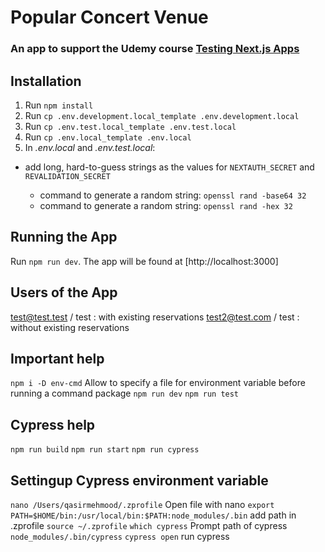 # Popular Concert Venue

### An app to support the Udemy course [Testing Next.js Apps](https://www.udemy.com/course/nextjs-testing/)

## Installation

1. Run `npm install`
1. Run `cp .env.development.local_template .env.development.local`
1. Run `cp .env.test.local_template .env.test.local`
1. Run `cp .env.local_template .env.local`
1. In _.env.local_ and _.env.test.local_:

- add long, hard-to-guess strings as the values for `NEXTAUTH_SECRET` and `REVALIDATION_SECRET`

  - command to generate a random string: `openssl rand -base64 32`
  - command to generate a random string: `openssl rand -hex 32` 

## Running the App

Run `npm run dev`. The app will be found at [http://localhost:3000]

## Users of the App

test@test.test / test : with existing reservations
test2@test.com / test : without existing reservations

## Important help

`npm i -D env-cmd` Allow to specify a file for environment variable before running a command package
`npm run dev`
`npm run test`

## Cypress help

`npm run build`
`npm run start`
`npm run cypress`

## Settingup Cypress environment variable

`nano /Users/qasirmehmood/.zprofile` Open file with nano
`export PATH=$HOME/bin:/usr/local/bin:$PATH:node_modules/.bin` add path in .zprofile
`source ~/.zprofile`
`which cypress` Prompt path of cypress `node_modules/.bin/cypress`
`cypress open` run cypress